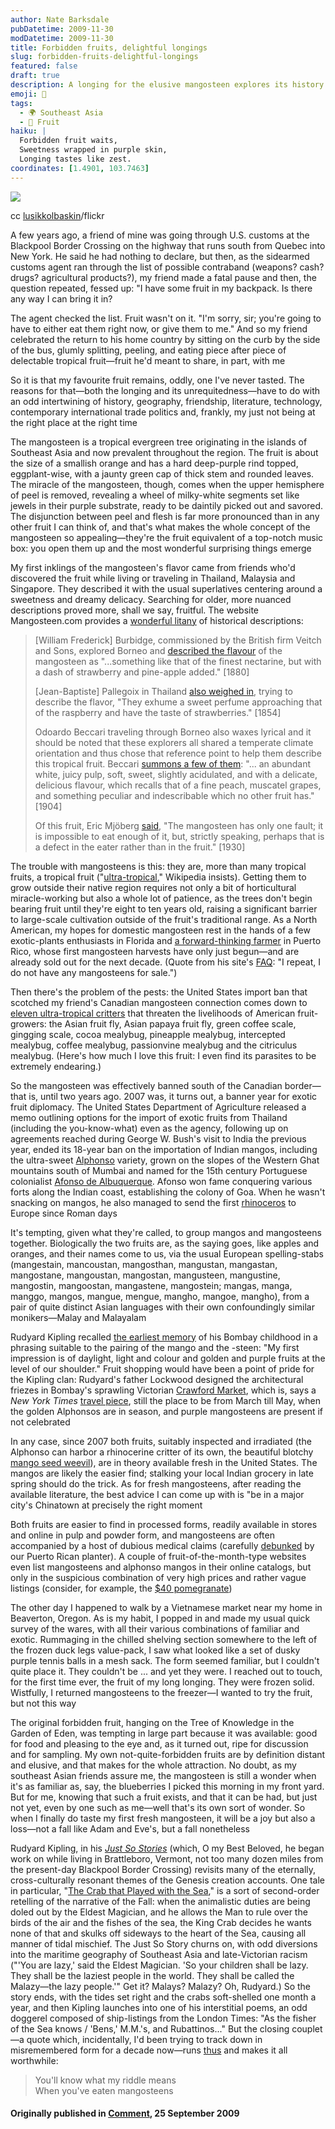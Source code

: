 ```yaml
---
author: Nate Barksdale
pubDatetime: 2009-11-30
modDatetime: 2009-11-30
title: Forbidden fruits, delightful longings
slug: forbidden-fruits-delightful-longings
featured: false
draft: true
description: A longing for the elusive mangosteen explores its history and the bittersweet nature of desire.
emoji: 🍈
tags:
  - 🌍 Southeast Asia
  - 🍎 Fruit
haiku: |
  Forbidden fruit waits,  
  Sweetness wrapped in purple skin,  
  Longing tastes like zest.
coordinates: [1.4901, 103.7463]
---
```


[![](https://www.natebarksdale.com/wp-content/uploads/2009/11/mangosteen.jpg)](https://www.natebarksdale.com/wp-content/uploads/2009/11/mangosteen.jpg)

cc [lusikkolbaskin](http://www.flickr.com/photos/noshit-mag/)/flickr

A few years ago, a friend of mine was going through U.S. customs at the Blackpool Border Crossing on the highway that runs south from Quebec into New York. He said he had nothing to declare, but then, as the sidearmed customs agent ran through the list of possible contraband (weapons? cash? drugs? agricultural products?), my friend made a fatal pause and then, the question repeated, fessed up: "I have some fruit in my backpack. Is there any way I can bring it in?

The agent checked the list. Fruit wasn't on it. "I'm sorry, sir; you're going to have to either eat them right now, or give them to me." And so my friend celebrated the return to his home country by sitting on the curb by the side of the bus, glumly splitting, peeling, and eating piece after piece of delectable tropical fruit—fruit he'd meant to share, in part, with me

So it is that my favourite fruit remains, oddly, one I've never tasted. The reasons for that—both the longing and its unrequitedness—have to do with an odd intertwining of history, geography, friendship, literature, technology, contemporary international trade politics and, frankly, my just not being at the right place at the right time

The mangosteen is a tropical evergreen tree originating in the islands of Southeast Asia and now prevalent throughout the region. The fruit is about the size of a smallish orange and has a hard deep-purple rind topped, eggplant-wise, with a jaunty green cap of thick stem and rounded leaves. The miracle of the mangosteen, though, comes when the upper hemisphere of peel is removed, revealing a wheel of milky-white segments set like jewels in their purple substrate, ready to be daintily picked out and savored. The disjunction between peel and flesh is far more pronounced than in any other fruit I can think of, and that's what makes the whole concept of the mangosteen so appealing—they're the fruit equivalent of a top-notch music box: you open them up and the most wonderful surprising things emerge

My first inklings of the mangosteen's flavor came from friends who'd discovered the fruit while living or traveling in Thailand, Malaysia and Singapore. They described it with the usual superlatives centering around a sweetness and dreamy delicacy. Searching for older, more nuanced descriptions proved more, shall we say, fruitful. The website Mangosteen.com provides a [wonderful litany](http://mangosteen.com/historyandfolklore.htm) of historical descriptions:

> [William Frederick] Burbidge, commissioned by the British firm Veitch and Sons, explored Borneo and [described the flavour](http://books.google.com/books?pg=PA311&dq=something%20like%20that%20of%20the%20finest%20nectarine%252C%20but%20with%20a%20dash%20of%20strawberry&ei=8bGqSszqOILyMoKNpZYK&id=0RUrAAAAYAAJ&output=text) of the mangosteen as "...something like that of the finest nectarine, but with a dash of strawberry and pine-apple added." [1880]
>
> [Jean-Baptiste] Pallegoix in Thailand [also weighed in](http://books.google.com/books?id=FGVuAAAAMAAJ&printsec=frontcover&dq=inauthor:%22Jean-Baptiste+Pallegoix%22&as_brr=1&ei=5LOqSrrdKYbEM5u6qaMK#v=onepage&q=%22exhalent%20un%20parfum%2), trying to describe the flavor, "They exhume a sweet perfume approaching that of the raspberry and have the taste of strawberries." [1854]
>
> Odoardo Beccari traveling through Borneo also waxes lyrical and it should be noted that these explorers all shared a temperate climate orientation and thus chose that reference point to help them describe this tropical fruit. Beccari [summons a few of them](http://books.google.com/books?id=ihkPAAAAYAAJ&pg=PA26&dq=%22abundant+white,+juicy+pulp,+soft,+sweet,+slightly+acidulated,%22&ei=3bSqSuWxJIOSNpi46J4K#v=onepage&q=%22abundant%20white%2C%20ju): "... an abundant white, juicy pulp, soft, sweet, slightly acidulated, and with a delicate, delicious flavour, which recalls that of a fine peach, muscatel grapes, and something peculiar and indescribable which no other fruit has." [1904]
>
> Of this fruit, Eric Mjöberg [said](http://books.google.com/books?id=W_pXAAAAMAAJ&q=%22mangosteen+has+only+one+fault%3B+it+is+impossible+to+eat+enough+of+it%22&dq=%22mangosteen+has+only+one+fault%3B+it+is+impossible+to+eat+enough+of+it%22&ei=J7WqSon3FIPCMoXwwJwK), "The mangosteen has only one fault; it is impossible to eat enough of it, but, strictly speaking, perhaps that is a defect in the eater rather than in the fruit." [1930]

The trouble with mangosteens is this: they are, more than many tropical fruits, a tropical fruit ("[ultra-tropical](http://en.wikipedia.org/wiki/Purple_Mangosteen)," Wikipedia insists). Getting them to grow outside their native region requires not only a bit of horticultural miracle-working but also a whole lot of patience, as the trees don't begin bearing fruit until they're eight to ten years old, raising a significant barrier to large-scale cultivation outside of the fruit's traditional range. As a North American, my hopes for domestic mangosteen rest in the hands of a few exotic-plants enthusiasts in Florida and [a forward-thinking farmer](http://mangosteen.com/Theearlyyears.htm) in Puerto Rico, whose first mangosteen harvests have only just begun—and are already sold out for the next decade. (Quote from his site's [FAQ](http://mangosteen.com/ContactandFAQ.htm): "I repeat, I do not have any mangosteens for sale.")

Then there's the problem of the pests: the United States import ban that scotched my friend's Canadian mangosteen connection comes down to [eleven ultra-tropical critters](http://web.archive.org/web/20101016210858/http://www.aphis.usda.gov/newsroom/hot_issues/thai_irradiated_fruit/download/Thailand_6_RMD.doc) that threaten the livelihoods of American fruit-growers: the Asian fruit fly, Asian papaya fruit fly, green coffee scale, gingging scale, cocoa mealybug, pineapple mealybug, intercepted mealybug, coffee mealybug, passionvine mealybug and the citriculus mealybug. (Here's how much I love this fruit: I even find its parasites to be extremely endearing.)

So the mangosteen was effectively banned south of the Canadian border—that is, until two years ago. 2007 was, it turns out, a banner year for exotic fruit diplomacy. The United States Department of Agriculture released a memo outlining options for the import of exotic fruits from Thailand (including the you-know-what) even as the agency, following up on agreements reached during George W. Bush's visit to India the previous year, ended its 18-year ban on the importation of Indian mangos, including the ultra-sweet [Alphonso](http://en.wikipedia.org/wiki/Alphonso_%28mango%29) variety, grown on the slopes of the Western Ghat mountains south of Mumbai and named for the 15th century Portuguese colonialist [Afonso de Albuquerque](http://en.wikipedia.org/wiki/Afonso_de_Albuquerque). Afonso won fame conquering various forts along the Indian coast, establishing the colony of Goa. When he wasn't snacking on mangos, he also managed to send the first [rhinoceros](http://images.google.com/images?q=durer+rhinoceros&oe=utf-8&rls=org.mozilla:en-US:official&client=firefox-a&um=1&ie=UTF-8&ei=QOyrSqq9BIX-tQOooLmFBQ&sa=X&oi=image_result_group&ct=title&resnum=1) to Europe since Roman days

It's tempting, given what they're called, to group mangos and mangosteens together. Biologically the two fruits are, as the saying goes, like apples and oranges, and their names come to us, via the usual European spelling-stabs (mangestain, mancoustan, mangosthan, mangustan, mangastan, mangostane, mangoustan, mangostan, mangusteen, mangustine, mangostin, mangoostan, mangastene, mangostein; mangas, manga, manggo, mangos, mangue, mengue, mangho, mangoe, mangho), from a pair of quite distinct Asian languages with their own confoundingly similar monikers—Malay and Malayalam

Rudyard Kipling recalled [the earliest memory](http://books.google.com/books?id=5jNPsVIcHt4C&dq=kipling+something+of+myself&printsec=frontcover&source=bl&ots=GqKPeTjyxS&sig=Mf2AjvPnrH3ve3VTcSL_DajJegE&hl=en&ei=vvSqSuKHCofKsQOJ56n3BA&sa=X&oi=book_result&ct=result&resnum=4#v=onepage&q=&f=false) of his Bombay childhood in a phrasing suitable to the pairing of the mango and the -steen: "My first impression is of daylight, light and colour and golden and purple fruits at the level of our shoulder." Fruit shopping would have been a point of pride for the Kipling clan: Rudyard's father Lockwood designed the architectural friezes in Bombay's sprawling Victorian [Crawford Market](http://en.wikipedia.org/wiki/Crawford_Market), which is, says a _New York Times_ [travel piece](https://www.google.com/search?q=%22travel%20piece%22%20travel2.nytimes.com), still the place to be from March till May, when the golden Alphonsos are in season, and purple mangosteens are present if not celebrated

In any case, since 2007 both fruits, suitably inspected and irradiated (the Alphonso can harbor a rhinocerine critter of its own, the beautiful blotchy [mango seed weevil](http://images.google.com/images?q=mango%20seed%20weevil&oe=utf-8&rls=org.mozilla:en-US:official&client=firefox-a&um=1&ie=UTF-8&sa=N&hl=en&tab=wihttp://images.google.com/images?q=mango%20seed%20weevil&oe=utf-8&rls=org.mozilla:en-US:official&client=firefox-a&um=1&ie=UTF-8&sa=N&hl=en&tab=wi)), are in theory available fresh in the United States. The mangos are likely the easier find; stalking your local Indian grocery in late spring should do the trick. As for fresh mangosteens, after reading the available literature, the best advice I can come up with is "be in a major city's Chinatown at precisely the right moment

Both fruits are easier to find in processed forms, readily available in stores and online in pulp and powder form, and mangosteens are often accompanied by a host of dubious medical claims (carefully [debunked](http://mangosteen.com/Sciencenonscienceandnonsense.htm) by our Puerto Rican planter). A couple of fruit-of-the-month-type websites even list mangosteens and alphonso mangos in their online catalogs, but only in the suspicious combination of very high prices and rather vague listings (consider, for example, the [$40 pomegranate](http://web.archive.org/web/20111113192316/http://www.1-800-organicfruitofthemonthclub.com:80/pofr.html))

The other day I happened to walk by a Vietnamese market near my home in Beaverton, Oregon. As is my habit, I popped in and made my usual quick survey of the wares, with all their various combinations of familiar and exotic. Rummaging in the chilled shelving section somewhere to the left of the frozen duck legs value-pack, I saw what looked like a set of dusky purple tennis balls in a mesh sack. The form seemed familiar, but I couldn't quite place it. They couldn't be ... and yet they were. I reached out to touch, for the first time ever, the fruit of my long longing. They were frozen solid. Wistfully, I returned mangosteens to the freezer—I wanted to try the fruit, but not this way

The original forbidden fruit, hanging on the Tree of Knowledge in the Garden of Eden, was tempting in large part because it was available: good for food and pleasing to the eye and, as it turned out, ripe for discussion and for sampling. My own not-quite-forbidden fruits are by definition distant and elusive, and that makes for the whole attraction. No doubt, as my southeast Asian friends assure me, the mangosteen is still a wonder when it's as familiar as, say, the blueberries I picked this morning in my front yard. But for me, knowing that such a fruit exists, and that it can be had, but just not yet, even by one such as me—well that's its own sort of wonder. So when I finally do taste my first fresh mangosteen, it will be a joy but also a loss—not a fall like Adam and Eve's, but a fall nonetheless

Rudyard Kipling, in his [_Just So Stories_](http://books.google.com/books?id=mnbkPAAACAAJ) (which, O my Best Beloved, he began work on while living in Brattleboro, Vermont, not too many dozen miles from the present-day Blackpool Border Crossing) revisits many of the eternally, cross-culturally resonant themes of the Genesis creation accounts. One tale in particular, "[The Crab that Played with the Sea](http://www.youtube.com/watch?v=8AwkfA4Y1zk)," is a sort of second-order retelling of the narrative of the Fall: when the animalistic duties are being doled out by the Eldest Magician, and he allows the Man to rule over the birds of the air and the fishes of the sea, the King Crab decides he wants none of that and skulks off sideways to the heart of the Sea, causing all manner of tidal mischief. The Just So Story churns on, with odd diversions into the maritime geography of Southeast Asia and late-Victorian racism ("'You are lazy,' said the Eldest Magician. 'So your children shall be lazy. They shall be the laziest people in the world. They shall be called the Malazy—the lazy people.'" Get it? Malays? Malazy? Oh, Rudyard.) So the story ends, with the tides set right and the crabs soft-shelled one month a year, and then Kipling launches into one of his interstitial poems, an odd doggerel composed of ship-listings from the London Times: "As the fisher of the Sea knows / 'Bens,' M.M.'s, and Rubattinos..." But the closing couplet—a quote which, incidentally, I'd been trying to track down in misremembered form for a decade now—runs [thus](http://books.google.ca/books?id=IbwcYyjVZyIC&pg=PA195&lpg=PA195&dq=You%27ll+know+what+my+riddle+means+When+you%27ve+eaten+mangosteens&source=bl&ots=2s2oINYh_L&sig=RfWUEjaoLRmc3OFycw6wJrYDX5k&hl=en&ei=qJi1SvGeEIiyNu3ktdoO&sa=X&oi=book_result&ct=result&resnum=3#v=onepage&q=You%27ll%20know%20what%20my) and makes it all worthwhile:

> You'll know what my riddle means  
>  When you've eaten mangosteens

#### Originally published in [Comment](), 25 September 2009
